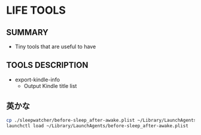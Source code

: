 # LIFE TOOLS

## SUMMARY

- Tiny tools that are useful to have

## TOOLS DESCRIPTION

- export-kindle-info
  - Output Kindle title list

## 英かな

```bash
cp ./sleepwatcher/before-sleep_after-awake.plist ~/Library/LaunchAgents/
launchctl load ~/Library/LaunchAgents/before-sleep_after-awake.plist
```

